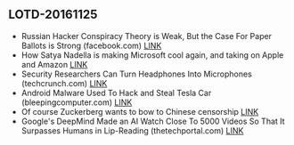 ## LOTD-20161125
-  Russian Hacker Conspiracy Theory is Weak, But the Case For Paper Ballots is Strong  (facebook.com)  [LINK](https://politics.slashdot.org/story/16/11/24/178217/russian-hacker-conspiracy-theory-is-weak-but-the-case-for-paper-ballots-is-strong)
- How Satya Nadella is making Microsoft cool again, and taking on Apple and Amazon [LINK](http://www.afr.com/technology/technology-companies/microsoft/how-satya-nadella-is-making-microsoft-cool-again-and-taking-on-apple-and-amazon-20161118-gssfb1)
-  Security Researchers Can Turn Headphones Into Microphones  (techcrunch.com)  [LINK](https://news.slashdot.org/story/16/11/24/0142232/security-researchers-can-turn-headphones-into-microphones)
-  Android Malware Used To Hack and Steal Tesla Car  (bleepingcomputer.com)  [LINK](https://it.slashdot.org/story/16/11/25/1139233/android-malware-used-to-hack-and-steal-tesla-car)
- Of course Zuckerberg wants to bow to Chinese censorship [LINK](https://m.signalvnoise.com/of-course-zuckerberg-wants-to-bow-to-chinese-censorship-de5e7a5fa6c1#.vcey7v169)
-  Google's DeepMind Made an AI Watch Close To 5000 Videos So That It Surpasses Humans in Lip-Reading  (thetechportal.com)  [LINK](https://tech.slashdot.org/story/16/11/25/1146258/googles-deepmind-made-an-ai-watch-close-to-5000-videos-so-that-it-surpasses-humans-in-lip-reading)
